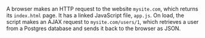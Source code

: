 A browser makes an HTTP request to the website `mysite.com`, which returns its `index.html` page. It has a linked JavaScript file, `app.js`. On load, the script makes an AJAX request to `mysite.com/users/1`, which retrieves a user from a Postgres database and sends it back to the browser as JSON.
